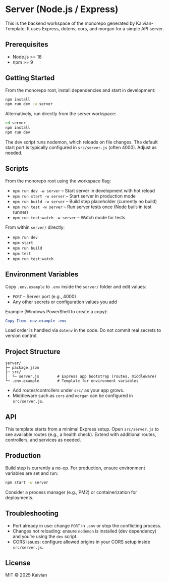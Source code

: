 # Server (Node.js / Express)

This is the backend workspace of the monorepo generated by Kaivian-Template. It uses Express, dotenv, cors, and morgan for a simple API server.

## Prerequisites
- Node.js >= 18
- npm >= 9

## Getting Started
From the monorepo root, install dependencies and start in development:
```bash
npm install
npm run dev -w server
```
Alternatively, run directly from the server workspace:
```bash
cd server
npm install
npm run dev
```

The dev script runs nodemon, which reloads on file changes. The default start port is typically configured in `src/server.js` (often 4000). Adjust as needed.

## Scripts
From the monorepo root using the workspace flag:
- `npm run dev -w server`   – Start server in development with hot reload
- `npm run start -w server` – Start server in production mode
- `npm run build -w server` – Build step placeholder (currently no build)
- `npm run test -w server`  – Run server tests once (Node built-in test runner)
- `npm run test:watch -w server` – Watch mode for tests

From within `server/` directly:
- `npm run dev`
- `npm start`
- `npm run build`
- `npm test`
- `npm run test:watch`

## Environment Variables
Copy `.env.example` to `.env` inside the `server/` folder and edit values:
- `PORT` – Server port (e.g., 4000)
- Any other secrets or configuration values you add

Example (Windows PowerShell to create a copy):
```powershell
Copy-Item .env.example .env
```

Load order is handled via `dotenv` in the code. Do not commit real secrets to version control.

## Project Structure
```
server/
├─ package.json
├─ src/
│  └─ server.js        # Express app bootstrap (routes, middleware)
└─ .env.example        # Template for environment variables
```

- Add routes/controllers under `src/` as your app grows.
- Middleware such as `cors` and `morgan` can be configured in `src/server.js`.

## API
This template starts from a minimal Express setup. Open `src/server.js` to see available routes (e.g., a health check). Extend with additional routes, controllers, and services as needed.

## Production
Build step is currently a no-op. For production, ensure environment variables are set and run:
```bash
npm start -w server
```
Consider a process manager (e.g., PM2) or containerization for deployments.

## Troubleshooting
- Port already in use: change `PORT` in `.env` or stop the conflicting process.
- Changes not reloading: ensure `nodemon` is installed (dev dependency) and you’re using the `dev` script.
- CORS issues: configure allowed origins in your CORS setup inside `src/server.js`.

## License
MIT © 2025 Kaivian
